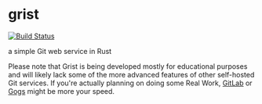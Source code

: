 # grist
[![Build Status](https://img.shields.io/travis/hawkw/grist.svg?style=flat-square)](https://travis-ci.org/hawkw/grist)

a simple Git web service in Rust

Please note that Grist is being developed mostly for educational purposes and will likely lack some of the more advanced features of other self-hosted Git services. If you're actually planning on doing some Real Work, [GitLab](https://gitlab.com) or [Gogs](http://gogs.io) might be more your speed.
